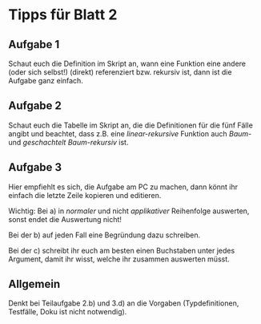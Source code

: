 # Tipps für Blatt 2

## Aufgabe 1

Schaut euch die Definition im Skript an, wann eine Funktion eine andere (oder sich selbst!) (direkt) referenziert bzw. rekursiv ist, dann ist die Aufgabe ganz einfach.

## Aufgabe 2

Schaut euch die Tabelle im Skript an, die die Definitionen für die fünf Fälle angibt und beachtet, dass z.B. eine *linear-rekursive* Funktion auch *Baum-* und *geschachtelt Baum-rekursiv* ist.

## Aufgabe 3

Hier empfiehlt es sich, die Aufgabe am PC zu machen, dann könnt ihr einfach die letzte Zeile kopieren und editieren.

Wichtig: Bei a) in *normaler* und nicht *applikativer* Reihenfolge auswerten, sonst endet die Auswertung nicht!

Bei der b) auf jeden Fall eine Begründung dazu schreiben.

Bei der c) schreibt ihr euch am besten einen Buchstaben unter jedes Argument, damit ihr wisst, welche ihr zusammen auswerten müsst.

## Allgemein

Denkt bei Teilaufgabe 2.b) und 3.d) an die Vorgaben (Typdefinitionen, Testfälle, Doku ist nicht notwendig).
